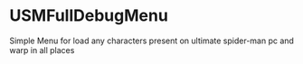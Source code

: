 # USMFullDebugMenu
Simple Menu for load any characters present on ultimate spider-man pc and warp in all places
